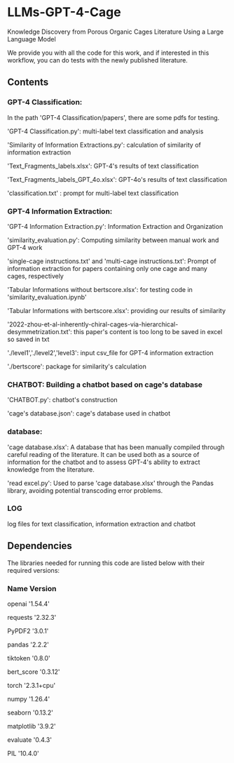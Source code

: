 # LLMs-GPT-4-Cage
Knowledge Discovery from Porous Organic Cages Literature Using a Large Language Model 

We provide you with all the code for this work, and if interested in this workflow, you can do tests with the newly published literature.

## Contents

### GPT-4 Classification: 

In the path 'GPT-4 Classification/papers', there are some pdfs for testing.

'GPT-4 Classification.py': multi-label text classification and analysis

'Similarity of Information Extractions.py': calculation of similarity of information extraction

'Text_Fragments_labels.xlsx': GPT-4's results of text classification

'Text_Fragments_labels_GPT_4o.xlsx': GPT-4o's results of text classification

'classification.txt' : prompt for multi-label text classification

### GPT-4 Information Extraction:

'GPT-4 Information Extraction.py': Information Extraction and Organization
  
'similarity_evaluation.py': Computing similarity between manual work and GPT-4 work
  
'single-cage instructions.txt' and 'multi-cage instructions.txt': Prompt of information extraction for papers containing only one cage and many cages, respectively
  
'Tabular Informations without bertscore.xlsx': for testing code in 'similarity_evaluation.ipynb'
  
'Tabular Informations with bertscore.xlsx': providing our results of similarity
  
'2022-zhou-et-al-inherently-chiral-cages-via-hierarchical-desymmetrization.txt': this paper's content is too long to be saved in excel so saved in txt
  
'./level1','./level2','level3': input csv_file for GPT-4 information extraction
  
'./bertscore': package for similarity's calculation
  
### CHATBOT: Building a chatbot based on cage's database

'CHATBOT.py': chatbot's construction

'cage's database.json': cage's database used in chatbot

### database:

'cage database.xlsx': A database that has been manually compiled through careful reading of the literature. It can be used both as a source of information for the chatbot and to assess GPT-4's ability to extract knowledge from the literature.

'read excel.py': Used to parse 'cage database.xlsx' through the Pandas library, avoiding potential transcoding error problems.

### LOG

 log files for text classification, information extraction and chatbot

## Dependencies

The libraries needed for running this code are listed below with their required versions:

### Name Version

openai  '1.54.4'

requests '2.32.3'

PyPDF2 '3.0.1'

pandas '2.2.2'

tiktoken '0.8.0'

bert_score '0.3.12'

torch '2.3.1+cpu'

numpy '1.26.4'

seaborn '0.13.2'

matplotlib '3.9.2'

evaluate '0.4.3'

PIL '10.4.0'
